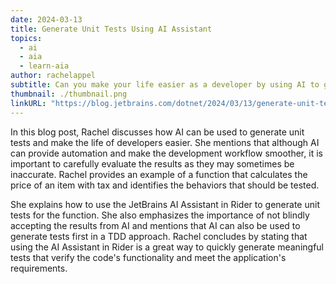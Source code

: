 ```yaml
---
date: 2024-03-13
title: Generate Unit Tests Using AI Assistant
topics:
  - ai
  - aia
  - learn-aia
author: rachelappel
subtitle: Can you make your life easier as a developer by using AI to generate unit tests?
thumbnail: ./thumbnail.png
linkURL: "https://blog.jetbrains.com/dotnet/2024/03/13/generate-unit-tests-using-ai/"
---
```


In this blog post, Rachel discusses how AI can be used to generate unit tests and make the life of developers easier. She mentions that although AI can provide automation and make the development workflow smoother, it is important to carefully evaluate the results as they may sometimes be inaccurate. Rachel provides an example of a function that calculates the price of an item with tax and identifies the behaviors that should be tested.

She explains how to use the JetBrains AI Assistant in Rider to generate unit tests for the function. She also emphasizes the importance of not blindly accepting the results from AI and mentions that AI can also be used to generate tests first in a TDD approach. Rachel concludes by stating that using the AI Assistant in Rider is a great way to quickly generate meaningful tests that verify the code's functionality and meet the application's requirements.
